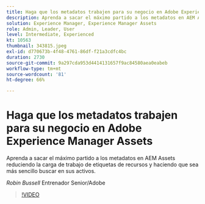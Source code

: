 ```yaml
---
title: Haga que los metadatos trabajen para su negocio en Adobe Experience Manager Assets
description: Aprenda a sacar el máximo partido a los metadatos en AEM Assets reduciendo la carga de trabajo de etiquetas de recursos y haciendo que sea más sencillo buscar en sus activos.
solution: Experience Manager, Experience Manager Assets
role: Admin, Leader, User
level: Intermediate, Experienced
kt: 10563
thumbnail: 343815.jpeg
exl-id: d770673b-4f48-4761-86df-f21a3cdfc4bc
duration: 2730
source-git-commit: 9a297cda953d4414131657f9ac84580aea0eabeb
workflow-type: tm+mt
source-wordcount: '81'
ht-degree: 66%

---
```


# Haga que los metadatos trabajen para su negocio en Adobe Experience Manager Assets

Aprenda a sacar el máximo partido a los metadatos en AEM Assets reduciendo la carga de trabajo de etiquetas de recursos y haciendo que sea más sencillo buscar en sus activos.

*Robin Bussell* Entrenador Senior/Adobe

>[!VIDEO](https://video.tv.adobe.com/v/343815/?quality=12&learn=on)
